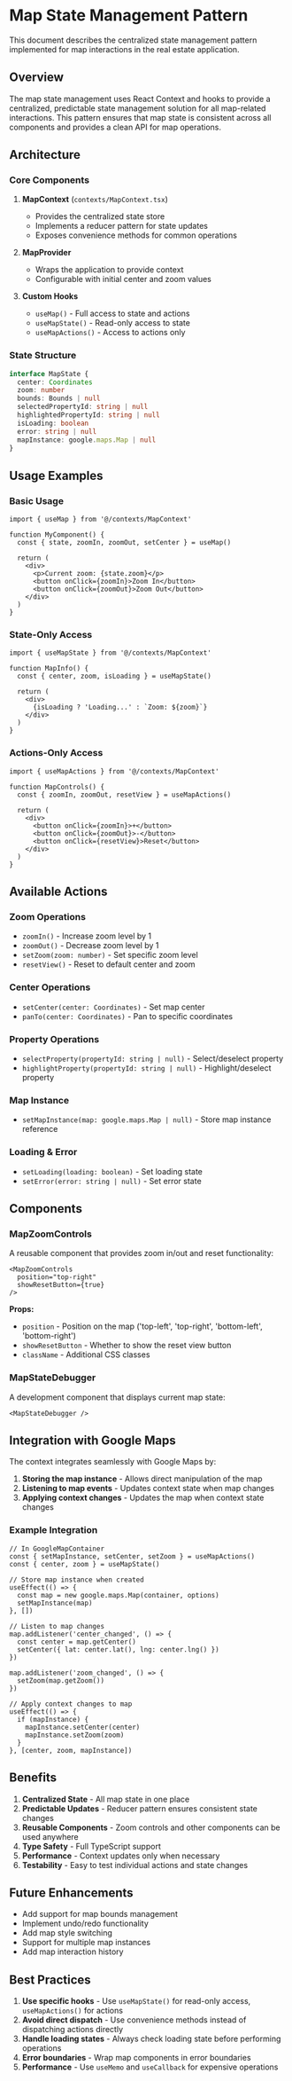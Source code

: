 # Map State Management Pattern

This document describes the centralized state management pattern implemented for map interactions in the real estate application.

## Overview

The map state management uses React Context and hooks to provide a centralized, predictable state management solution for all map-related interactions. This pattern ensures that map state is consistent across all components and provides a clean API for map operations.

## Architecture

### Core Components

1. **MapContext** (`contexts/MapContext.tsx`)
   - Provides the centralized state store
   - Implements a reducer pattern for state updates
   - Exposes convenience methods for common operations

2. **MapProvider** 
   - Wraps the application to provide context
   - Configurable with initial center and zoom values

3. **Custom Hooks**
   - `useMap()` - Full access to state and actions
   - `useMapState()` - Read-only access to state
   - `useMapActions()` - Access to actions only

### State Structure

```typescript
interface MapState {
  center: Coordinates
  zoom: number
  bounds: Bounds | null
  selectedPropertyId: string | null
  highlightedPropertyId: string | null
  isLoading: boolean
  error: string | null
  mapInstance: google.maps.Map | null
}
```

## Usage Examples

### Basic Usage

```tsx
import { useMap } from '@/contexts/MapContext'

function MyComponent() {
  const { state, zoomIn, zoomOut, setCenter } = useMap()
  
  return (
    <div>
      <p>Current zoom: {state.zoom}</p>
      <button onClick={zoomIn}>Zoom In</button>
      <button onClick={zoomOut}>Zoom Out</button>
    </div>
  )
}
```

### State-Only Access

```tsx
import { useMapState } from '@/contexts/MapContext'

function MapInfo() {
  const { center, zoom, isLoading } = useMapState()
  
  return (
    <div>
      {isLoading ? 'Loading...' : `Zoom: ${zoom}`}
    </div>
  )
}
```

### Actions-Only Access

```tsx
import { useMapActions } from '@/contexts/MapContext'

function MapControls() {
  const { zoomIn, zoomOut, resetView } = useMapActions()
  
  return (
    <div>
      <button onClick={zoomIn}>+</button>
      <button onClick={zoomOut}>-</button>
      <button onClick={resetView}>Reset</button>
    </div>
  )
}
```

## Available Actions

### Zoom Operations
- `zoomIn()` - Increase zoom level by 1
- `zoomOut()` - Decrease zoom level by 1
- `setZoom(zoom: number)` - Set specific zoom level
- `resetView()` - Reset to default center and zoom

### Center Operations
- `setCenter(center: Coordinates)` - Set map center
- `panTo(center: Coordinates)` - Pan to specific coordinates

### Property Operations
- `selectProperty(propertyId: string | null)` - Select/deselect property
- `highlightProperty(propertyId: string | null)` - Highlight/deselect property

### Map Instance
- `setMapInstance(map: google.maps.Map | null)` - Store map instance reference

### Loading & Error
- `setLoading(loading: boolean)` - Set loading state
- `setError(error: string | null)` - Set error state

## Components

### MapZoomControls

A reusable component that provides zoom in/out and reset functionality:

```tsx
<MapZoomControls 
  position="top-right"
  showResetButton={true}
/>
```

**Props:**
- `position` - Position on the map ('top-left', 'top-right', 'bottom-left', 'bottom-right')
- `showResetButton` - Whether to show the reset view button
- `className` - Additional CSS classes

### MapStateDebugger

A development component that displays current map state:

```tsx
<MapStateDebugger />
```

## Integration with Google Maps

The context integrates seamlessly with Google Maps by:

1. **Storing the map instance** - Allows direct manipulation of the map
2. **Listening to map events** - Updates context state when map changes
3. **Applying context changes** - Updates the map when context state changes

### Example Integration

```tsx
// In GoogleMapContainer
const { setMapInstance, setCenter, setZoom } = useMapActions()
const { center, zoom } = useMapState()

// Store map instance when created
useEffect(() => {
  const map = new google.maps.Map(container, options)
  setMapInstance(map)
}, [])

// Listen to map changes
map.addListener('center_changed', () => {
  const center = map.getCenter()
  setCenter({ lat: center.lat(), lng: center.lng() })
})

map.addListener('zoom_changed', () => {
  setZoom(map.getZoom())
})

// Apply context changes to map
useEffect(() => {
  if (mapInstance) {
    mapInstance.setCenter(center)
    mapInstance.setZoom(zoom)
  }
}, [center, zoom, mapInstance])
```

## Benefits

1. **Centralized State** - All map state in one place
2. **Predictable Updates** - Reducer pattern ensures consistent state changes
3. **Reusable Components** - Zoom controls and other components can be used anywhere
4. **Type Safety** - Full TypeScript support
5. **Performance** - Context updates only when necessary
6. **Testability** - Easy to test individual actions and state changes

## Future Enhancements

- Add support for map bounds management
- Implement undo/redo functionality
- Add map style switching
- Support for multiple map instances
- Add map interaction history

## Best Practices

1. **Use specific hooks** - Use `useMapState()` for read-only access, `useMapActions()` for actions
2. **Avoid direct dispatch** - Use convenience methods instead of dispatching actions directly
3. **Handle loading states** - Always check loading state before performing operations
4. **Error boundaries** - Wrap map components in error boundaries
5. **Performance** - Use `useMemo` and `useCallback` for expensive operations 